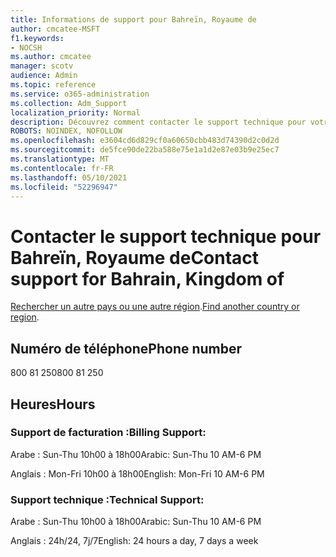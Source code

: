 ```yaml
---
title: Informations de support pour Bahreïn, Royaume de
author: cmcatee-MSFT
f1.keywords:
- NOCSH
ms.author: cmcatee
manager: scotv
audience: Admin
ms.topic: reference
ms.service: o365-administration
ms.collection: Adm_Support
localization_priority: Normal
description: Découvrez comment contacter le support technique pour votre pays ou région.
ROBOTS: NOINDEX, NOFOLLOW
ms.openlocfilehash: e3604cd6d829cf0a60650cbb483d74390d2c0d2d
ms.sourcegitcommit: de5fce90de22ba588e75e1a1d2e87e03b9e25ec7
ms.translationtype: MT
ms.contentlocale: fr-FR
ms.lasthandoff: 05/10/2021
ms.locfileid: "52296947"
---
```

# <a name="contact-support-for-bahrain-kingdom-of"></a><span data-ttu-id="f93fe-103">Contacter le support technique pour Bahreïn, Royaume de</span><span class="sxs-lookup"><span data-stu-id="f93fe-103">Contact support for Bahrain, Kingdom of</span></span>

<span data-ttu-id="f93fe-104">[Rechercher un autre pays ou une autre région](../../business-video/get-help-support.md).</span><span class="sxs-lookup"><span data-stu-id="f93fe-104">[Find another country or region](../../business-video/get-help-support.md).</span></span>

## <a name="phone-number"></a><span data-ttu-id="f93fe-105">Numéro de téléphone</span><span class="sxs-lookup"><span data-stu-id="f93fe-105">Phone number</span></span>
<span data-ttu-id="f93fe-106">800 81 250</span><span class="sxs-lookup"><span data-stu-id="f93fe-106">800 81 250</span></span>

## <a name="hours"></a><span data-ttu-id="f93fe-107">Heures</span><span class="sxs-lookup"><span data-stu-id="f93fe-107">Hours</span></span>
### <a name="billing-support"></a><span data-ttu-id="f93fe-108">Support de facturation :</span><span class="sxs-lookup"><span data-stu-id="f93fe-108">Billing Support:</span></span>

<span data-ttu-id="f93fe-109">Arabe : Sun-Thu 10h00 à 18h00</span><span class="sxs-lookup"><span data-stu-id="f93fe-109">Arabic: Sun-Thu 10 AM-6 PM</span></span>

<span data-ttu-id="f93fe-110">Anglais : Mon-Fri 10h00 à 18h00</span><span class="sxs-lookup"><span data-stu-id="f93fe-110">English: Mon-Fri 10 AM-6 PM</span></span>

### <a name="technical-support"></a><span data-ttu-id="f93fe-111">Support technique :</span><span class="sxs-lookup"><span data-stu-id="f93fe-111">Technical Support:</span></span>

<span data-ttu-id="f93fe-112">Arabe : Sun-Thu 10h00 à 18h00</span><span class="sxs-lookup"><span data-stu-id="f93fe-112">Arabic: Sun-Thu 10 AM-6 PM</span></span>

<span data-ttu-id="f93fe-113">Anglais : 24h/24, 7j/7</span><span class="sxs-lookup"><span data-stu-id="f93fe-113">English: 24 hours a day, 7 days a week</span></span>
